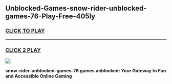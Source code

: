 
## Unblocked-Games-snow-rider-unblocked-games-76-Play-Free-405ly
<h3>
<a href="https://premium76.site?title=snow-rider-unblocked-games-76&ref=15A">CLICK TO PLAY</a></h3>
<hr>

<h3>
<a href="https://premium76.site?title=snow-rider-unblocked-games-76&ref=15A">CLICK 2 PLAY</a>
  
</h3>

<a href="https://premium76.site?title=snow-rider-unblocked-games-76&ref=15A"><img src="https://clearcache.store/games.png"></a>


**snow-rider-unblocked-games-76 games unblocked: Your Gateway to Fun and Accessible Online Gaming**
